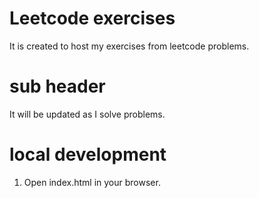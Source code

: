 # Leetcode exercises
It is created to host my exercises from leetcode problems.

# sub header
It will be updated as I solve problems.

# local development
1. Open index.html in your browser.
